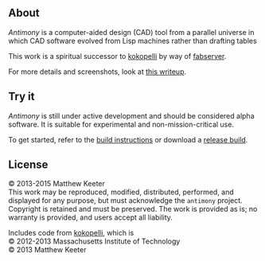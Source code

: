 ## About
*Antimony* is a computer-aided design (CAD) tool from a parallel universe
in which CAD software evolved from Lisp machines rather than drafting tables

This work is a spiritual successor to [kokopelli](https://github.com/mkeeter/kokopelli)
by way of [fabserver](http://kokompe.cba.mit.edu).

For more details and screenshots, look at [this writeup](http://mattkeeter.com/projects/antimony).

## Try it
*Antimony* is still under active development and should be considered
alpha software.  It is suitable for experimental and non-mission-critical use.

To get started, refer to the [build instructions](https://github.com/mkeeter/antimony/blob/develop/BUILDING.md)
or download a [release build](https://github.com/mkeeter/antimony/releases).

## License
© 2013-2015 Matthew Keeter  
This work may be reproduced, modified, distributed, performed, and displayed for any purpose, but must acknowledge the `antimony` project. Copyright is retained and must be preserved. The work is provided as is; no warranty is provided, and users accept all liability.

Includes code from [kokopelli](https://github.com/mkeeter/kokopelli), which is  
© 2012-2013 Massachusetts Institute of Technology  
© 2013 Matthew Keeter
